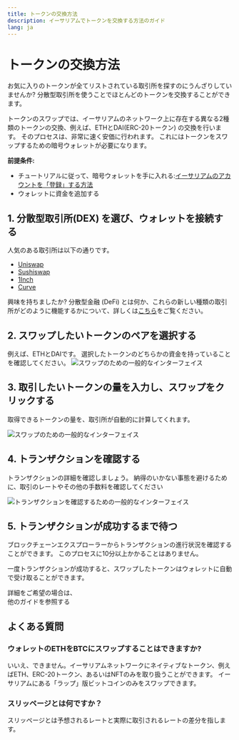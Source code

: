 ```yaml
---
title: トークンの交換方法
description: イーサリアムでトークンを交換する方法のガイド
lang: ja
---
```


# トークンの交換方法

お気に入りのトークンが全てリストされている取引所を探すのにうんざりしていませんか? 分散型取引所を使うことでほとんどのトークンを交換することができます。

トークンのスワップでは、イーサリアムのネットワーク上に存在する異なる2種類のトークンの交換、例えば、ETHとDAI(ERC-20トークン) の交換を行います。 そのプロセスは、非常に速く安価に行われます。 これにはトークンをスワップするための暗号ウォレットが必要になります。

**前提条件:**

- チュートリアルに従って、暗号ウォレットを手に入れる:[イーサリアムのアカウントを「登録」する方法](/guides/how-to-create-an-ethereum-account/)
- ウォレットに資金を追加する

## 1. 分散型取引所(DEX) を選び、ウォレットを接続する

人気のある取引所は以下の通りです。

- [Uniswap](https://app.uniswap.org/#/swap)
- [Sushiswap](https://www.sushi.com/swap)
- [1Inch](https://app.1inch.io/#/1/unified/swap/ETH/DAI)
- [Curve](https://curve.fi/#/ethereum/swap)

興味を持ちましたか? 分散型金融 (DeFi) とは何か、これらの新しい種類の取引所がどのように機能するかについて、詳しくは[こちら](/defi/)をご覧ください。

## 2. スワップしたいトークンのペアを選択する

例えば、ETHとDAIです。 選択したトークンのどちらかの資金を持っていることを確認してください。 ![スワップのための一般的なインターフェイス](./swap1.png)

## 3. 取引したいトークンの量を入力し、スワップをクリックする

取得できるトークンの量を、取引所が自動的に計算してくれます。

![スワップのための一般的なインターフェイス](./swap2.png)

## 4. トランザクションを確認する

トランザクションの詳細を確認しましょう。 納得のいかない事態を避けるために、取引のレートやその他の手数料を確認してください

![トランザクションを確認するための一般的なインターフェイス](./swap3.png)

## 5. トランザクションが成功するまで待つ

ブロックチェーンエクスプローラーからトランザクションの進行状況を確認することができます。 このプロセスに10分以上かかることはありません。

一度トランザクションが成功すると、スワップしたトークンはウォレットに自動で受け取ることができます。
<br />

<InfoBanner shouldSpaceBetween emoji=":eyes:">
  <div>詳細をご希望の場合は、</div>
  <ButtonLink to="/guides/">
    他のガイドを参照する
  </ButtonLink>
</InfoBanner>

## よくある質問

### ウォレットのETHをBTCにスワップすることはできますか?

いいえ、できません。イーサリアムネットワークにネイティブなトークン、例えばETH、ERC-20トークン、あるいはNFTのみを取り扱うことができます。 イーサリアムにある「ラップ」版ビットコインのみをスワップできます。

### スリッページとは何ですか？

スリッページとは予想されるレートと実際に取引されるレートの差分を指します。
